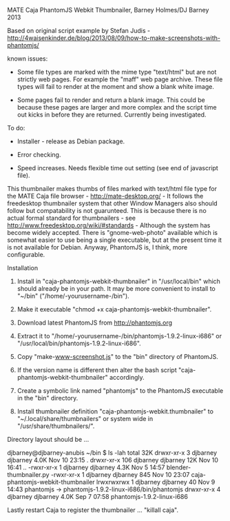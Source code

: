 MATE Caja PhantomJS Webkit Thumbnailer, Barney Holmes/DJ Barney 2013

Based on original script example by Stefan Judis - http://4waisenkinder.de/blog/2013/08/09/how-to-make-screenshots-with-phantomjs/

known issues:

* Some file types are marked with the mime type "text/html" but are not strictly web pages. For example the "maff" web page archive. These file types will fail to render at the moment and show a blank white image.

* Some pages fail to render and return a blank image. This could be because these pages are larger and more complex and the script time out kicks in before they are returned. Currently being investigated.

To do:

* Installer - release as Debian package.

* Error checking.

* Speed increases. Needs flexible time out setting (see end of javascript file).

This thumbnailer makes thumbs of files marked with text/html file type for the MATE Caja file browser - http://mate-desktop.org/ - It follows the freedesktop thumbnailer system that other Window Managers also should follow but compatability is not guarunteed. This is because there is no actual formal standard for thumbnailers - see http://www.freedesktop.org/wiki/#standards - Although the system has become widely accepted. There is "gnome-web-photo" available which is somewhat easier to use being a single executable, but at the present time it is not available for Debian. Anyway, PhantomJS is, I think, more configurable.

Installation

1. Install in "caja-phantomjs-webkit-thumbnailer" in "/usr/local/bin" which should already be in your path. It may be more convenient to install to "~/bin" ("/home/-yourusername-/bin").

2. Make it executable "chmod +x caja-phantomjs-webkit-thumbnailer".

3. Download latest PhantomJS from http://phantomjs.org

4. Extract it to "/home/-yourusername-/bin/phantomjs-1.9.2-linux-i686" or "/usr/local/bin/phantomjs-1.9.2-linux-i686".

5. Copy "make-www-screenshot.js" to the "bin" directory of PhantomJS. 

6. If the version name is different then alter the bash script "caja-phantomjs-webkit-thumbnailer" accordingly.

7. Create a symbolic link named "phantomjs" to the PhantomJS executable in the "bin" directory.

8. Install thumbnailer definition "caja-phantomjs-webkit.thumbnailer" to "~/.local/share/thumbnailers" or system wide in "/usr/share/thumbnailers/".

Directory layout should be ...

djbarney@djbarney-anubis ~/bin
$ ls -lah
total 32K
drwxr-xr-x   3 djbarney djbarney 4.0K Nov 10 23:15 .
drwxr-xr-x 106 djbarney djbarney  12K Nov 10 16:41 ..
-rwxr-xr-x   1 djbarney djbarney 4.3K Nov  5 14:57 blender-thumbnailer.py
-rwxr-xr-x   1 djbarney djbarney  845 Nov 10 23:07 caja-phantomjs-webkit-thumbnailer
lrwxrwxrwx   1 djbarney djbarney   40 Nov  9 14:43 phantomjs -> phantomjs-1.9.2-linux-i686/bin/phantomjs
drwxr-xr-x   4 djbarney djbarney 4.0K Sep  7 07:58 phantomjs-1.9.2-linux-i686

Lastly restart Caja to register the thumbnailer ... "killall caja".

